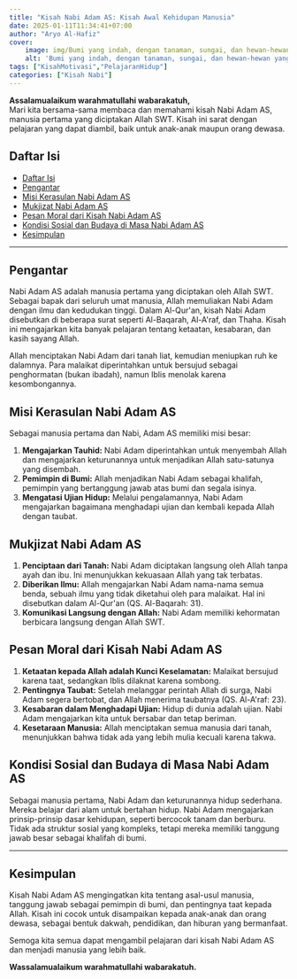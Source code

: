 ```yaml
---
title: "Kisah Nabi Adam AS: Kisah Awal Kehidupan Manusia"
date: 2025-01-11T11:34:41+07:00
author: "Aryo Al-Hafiz"
cover:
    image: img/Bumi yang indah, dengan tanaman, sungai, dan hewan-hewan yang beragam._.jpg
    alt: 'Bumi yang indah, dengan tanaman, sungai, dan hewan-hewan yang beragam'
tags: ["KisahMotivasi","PelajaranHidup"]
categories: ["Kisah Nabi"]
---
```


**Assalamualaikum warahmatullahi wabarakatuh,**  
Mari kita bersama-sama membaca dan memahami kisah Nabi Adam AS, manusia pertama yang diciptakan Allah SWT. Kisah ini sarat dengan pelajaran yang dapat diambil, baik untuk anak-anak maupun orang dewasa.

## Daftar Isi
- [Daftar Isi](#daftar-isi)
- [Pengantar](#pengantar)
- [Misi Kerasulan Nabi Adam AS](#misi-kerasulan-nabi-adam-as)
- [Mukjizat Nabi Adam AS](#mukjizat-nabi-adam-as)
- [Pesan Moral dari Kisah Nabi Adam AS](#pesan-moral-dari-kisah-nabi-adam-as)
- [Kondisi Sosial dan Budaya di Masa Nabi Adam AS](#kondisi-sosial-dan-budaya-di-masa-nabi-adam-as)
- [Kesimpulan](#kesimpulan)

---

## Pengantar

Nabi Adam AS adalah manusia pertama yang diciptakan oleh Allah SWT. Sebagai bapak dari seluruh umat manusia, Allah memuliakan Nabi Adam dengan ilmu dan kedudukan tinggi. Dalam Al-Qur'an, kisah Nabi Adam disebutkan di beberapa surat seperti Al-Baqarah, Al-A'raf, dan Thaha. Kisah ini mengajarkan kita banyak pelajaran tentang ketaatan, kesabaran, dan kasih sayang Allah.

Allah menciptakan Nabi Adam dari tanah liat, kemudian meniupkan ruh ke dalamnya. Para malaikat diperintahkan untuk bersujud sebagai penghormatan (bukan ibadah), namun Iblis menolak karena kesombongannya.

## Misi Kerasulan Nabi Adam AS

Sebagai manusia pertama dan Nabi, Adam AS memiliki misi besar:
1. **Mengajarkan Tauhid:** Nabi Adam diperintahkan untuk menyembah Allah dan mengajarkan keturunannya untuk menjadikan Allah satu-satunya yang disembah.
2. **Pemimpin di Bumi:** Allah menjadikan Nabi Adam sebagai khalifah, pemimpin yang bertanggung jawab atas bumi dan segala isinya.
3. **Mengatasi Ujian Hidup:** Melalui pengalamannya, Nabi Adam mengajarkan bagaimana menghadapi ujian dan kembali kepada Allah dengan taubat.

## Mukjizat Nabi Adam AS

1. **Penciptaan dari Tanah:** Nabi Adam diciptakan langsung oleh Allah tanpa ayah dan ibu. Ini menunjukkan kekuasaan Allah yang tak terbatas.
2. **Diberikan Ilmu:** Allah mengajarkan Nabi Adam nama-nama semua benda, sebuah ilmu yang tidak diketahui oleh para malaikat. Hal ini disebutkan dalam Al-Qur'an (QS. Al-Baqarah: 31).
3. **Komunikasi Langsung dengan Allah:** Nabi Adam memiliki kehormatan berbicara langsung dengan Allah SWT.

## Pesan Moral dari Kisah Nabi Adam AS

1. **Ketaatan kepada Allah adalah Kunci Keselamatan:** Malaikat bersujud karena taat, sedangkan Iblis dilaknat karena sombong.
2. **Pentingnya Taubat:** Setelah melanggar perintah Allah di surga, Nabi Adam segera bertobat, dan Allah menerima taubatnya (QS. Al-A'raf: 23).
3. **Kesabaran dalam Menghadapi Ujian:** Hidup di dunia adalah ujian. Nabi Adam mengajarkan kita untuk bersabar dan tetap beriman.
4. **Kesetaraan Manusia:** Allah menciptakan semua manusia dari tanah, menunjukkan bahwa tidak ada yang lebih mulia kecuali karena takwa.

## Kondisi Sosial dan Budaya di Masa Nabi Adam AS

Sebagai manusia pertama, Nabi Adam dan keturunannya hidup sederhana. Mereka belajar dari alam untuk bertahan hidup. Nabi Adam mengajarkan prinsip-prinsip dasar kehidupan, seperti bercocok tanam dan berburu. Tidak ada struktur sosial yang kompleks, tetapi mereka memiliki tanggung jawab besar sebagai khalifah di bumi.

--- 
## Kesimpulan

Kisah Nabi Adam AS mengingatkan kita tentang asal-usul manusia, tanggung jawab sebagai pemimpin di bumi, dan pentingnya taat kepada Allah. Kisah ini cocok untuk disampaikan kepada anak-anak dan orang dewasa, sebagai bentuk dakwah, pendidikan, dan hiburan yang bermanfaat.

Semoga kita semua dapat mengambil pelajaran dari kisah Nabi Adam AS dan menjadi manusia yang lebih baik.

**Wassalamualaikum warahmatullahi wabarakatuh.**
